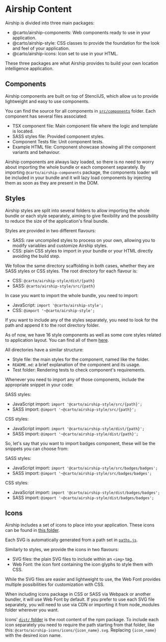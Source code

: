 # Airship Content

Airship is divided into three main packages:

- @carto/airship-components: Web components ready to use in your application.
- @carto/airship-style: CSS classes to provide the foundation for the look and feel of your application.
- @carto/airship-icons: Icon set to use in your HTML.

These three packages are what Airship provides to build your own location intelligence application.

## Components
Airship components are built on top of StencilJS, which allow us to provide lightweight and easy to use components.

You can find the source for all components in [`src/components`](https://github.com/CartoDB/airship/tree/master/packages/components/src/components) folder. Each component has several files associated:
- TSX component file: Main component file where the logic and template is located.
- SASS styles file: Provided component styles.
- Component Tests file: Unit component tests.
- Example HTML file: Component showcase showing all the component variants and behaviour.

Airship components are always lazy loaded, so there is no need to worry about importing the whole bundle or each component separately.
By importing `@carto/airship-components` package, the components loader will be included in your bundle and it will lazy load components by injecting them as soon as they are present in the DOM.

## Styles
Airship styles are split into several folders to allow importing the whole bundle or each style separately, aiming to give flexibility and the possibility to reduce the size of the application's final bundle.

Styles are provided in two different flavours:
- SASS: raw uncompiled styles to process on your own, allowing you to modify variables and customize Airship styles.
- CSS: plain CSS styles to import in your bundle or your HTML directly avoiding the build step.

We follow the same directory scaffolding in both cases, whether they are SASS styles or CSS styles. The root directory for each flavour is:
- CSS: `@carto/airship-style/dist/{path}`
- SASS: `@carto/airship-style/src/{path}`

In case you want to import the whole bundle, you need to import:
- JavaScript: `import '@carto/airship-style';`
- CSS: `@import '~@carto/airship-style';`

If you want to include any of the styles separately, you need to look for the path and append it to the root directory folder.

As of now, we have 16 style components as well as some core styles related to application layout. You can find all of them [here](https://github.com/CartoDB/airship/tree/master/packages/styles/src).

All directories have a similar structure:
- Style file: the main styles for the component, named like the folder.
- `README.md`: a brief explanation of the component and its usage.
- Test folder: Rendering tests to check component's requirements.

Whenever you need to import any of those components, include the appropriate snippet in your code:

SASS styles:
- JavaScript import: `import '@carto/airship-style/src/{path}';`
- SASS import: `@import '~@carto/airship-style/src/{path}';`

CSS styles:
- JavaScript import: `import '@carto/airship-style/dist/{path}';`
- SASS import: `@import '~@carto/airship-style/dist/{path}';`

So, let's say that you want to import badges component, these will be the snippets you can choose from:

SASS styles:
- JavaScript import: `import '@carto/airship-style/src/badges/badges';`
- SASS import: `@import '~@carto/airship-style/src/badges/badges';`

CSS styles:
- JavaScript import: `import '@carto/airship-style/dist/badges/badges';`
- SASS import: `@import '~@carto/airship-style/dist/badges/badges';`

## Icons
Airship includes a set of icons to place into your application. These icons can be found in [this folder](https://github.com/CartoDB/airship/tree/master/packages/icons/src/icons).

Each SVG is automatically generated from a path set in [`paths.js`](https://github.com/CartoDB/airship/blob/master/packages/icons/src/paths.js).

Similarly to styles, we provide the icons in two flavours:
- SVG files: the plain SVG files to include within an `<img>` tag.
- Web Font: the icon font containing the icon glyphs to style them with CSS.

While the SVG files are easier and lightweight to use, the Web Font provides multiple possibilities for customization with CSS.

When including icons package in CSS or SASS via Webpack or another bundler, it will use Web Font by default. If you prefer to use each SVG file separately, you will need to use via CDN or importing it from node_modules folder wherever you want.

Icons' [`dist/` folder](https://github.com/CartoDB/airship/tree/master/packages/icons/dist) is the root content of the npm package. To include each icon separately you need to require the path starting from that folder, like this: `@carto/airship-icons/icons/{icon_name}.svg`. Replacing `{icon_name}` with the desired icon name.
